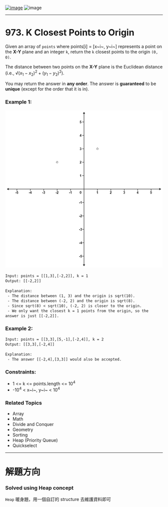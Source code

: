 [![image](https://img.shields.io/badge/Leetcode-Link-blue?logo=leetcode)](https://leetcode.com/problems/k-closest-points-to-origin/)
![image](https://img.shields.io/badge/Difficulty-Medium-yellow)

---

# 973. K Closest Points to Origin

Given an array of `points` where points[i] = [x~i~, y~i~] represents a point on the **X-Y** plane and an integer `k`, return the `k` closest points to the origin `(0, 0)`.

The distance between two points on the **X-Y** plane is the Euclidean distance (i.e., $√{(x_1 - x_2)}^2 + {(y_1 - y_2)}^2$).

You may return the answer in **any order**. The answer is **guaranteed** to be **unique** (except for the order that it is in).

### Example 1:

![image](./image/closestplane1.jpeg)

```
Input: points = [[1,3],[-2,2]], k = 1
Output: [[-2,2]]

Explanation:
 - The distance between (1, 3) and the origin is sqrt(10).
 - The distance between (-2, 2) and the origin is sqrt(8).
 - Since sqrt(8) < sqrt(10), (-2, 2) is closer to the origin.
 - We only want the closest k = 1 points from the origin, so the answer is just [[-2,2]].
```

### Example 2:

```
Input: points = [[3,3],[5,-1],[-2,4]], k = 2
Output: [[3,3],[-2,4]]

Explanation:
 - The answer [[-2,4],[3,3]] would also be accepted.
```

### Constraints:

- 1 <= k <= points.length <= $10^4$
- -$10^4$ < x~i~, y~i~ < $10^4$

### Related Topics

- Array
- Math
- Divide and Conquer
- Geometry
- Sorting
- Heap (Priority Queue)
- Quickselect
  
---

# 解題方向

### Solved using Heap concept

`Heap` 暖身題，用一個自訂的 structure 去維護資料即可
